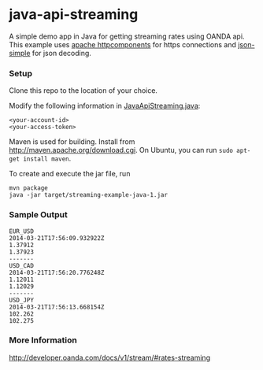 java-api-streaming
==================

A simple demo app in Java for getting streaming rates using OANDA
api. This example uses [apache httpcomponents](http://hc.apache.org/httpcomponents-client-ga/) for https
connections and [json-simple](https://code.google.com/p/json-simple/) for json decoding.

### Setup

Clone this repo to the location of your choice.

Modify the following information in
[JavaApiStreaming.java](src/main/java/JavaApiStreaming.java):

    <your-account-id>
    <your-access-token>

Maven is used for building. Install from http://maven.apache.org/download.cgi.
On Ubuntu, you can run `sudo apt-get install maven`. 
    
To create and execute the jar file, run

    mvn package
    java -jar target/streaming-example-java-1.jar

### Sample Output

    EUR_USD
    2014-03-21T17:56:09.932922Z
    1.37912
    1.37923
    -------
    USD_CAD
    2014-03-21T17:56:20.776248Z
    1.12011
    1.12029
    -------
    USD_JPY
    2014-03-21T17:56:13.668154Z
    102.262
    102.275

### More Information

http://developer.oanda.com/docs/v1/stream/#rates-streaming
